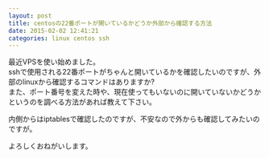 ```yaml
---
layout: post
title: centosの22番ポートが開いているかどうか外部から確認する方法
date: 2015-02-02 12:41:21
categories: linux centos ssh
---
```

<!-- {% raw %} -->
<p>最近VPSを使い始めました。<br>
sshで使用される22番ポートがちゃんと開いているかを確認したいのですが、外部のlinuxから確認するコマンドはありますか?<br>
また、ポート番号を変えた時や、現在使ってもいないのに開いていないかどうかというのを調べる方法があれば教えて下さい。</p>

<p>内側からはiptablesで確認したのですが、不安なので外からも確認してみたいのですが。</p>

<p>よろしくおねがいします。</p>
<!-- {% endraw %} -->
